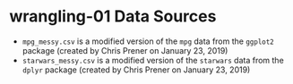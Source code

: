 # wrangling-01 Data Sources

* `mpg_messy.csv` is a modified version of the `mpg` data from the `ggplot2` package (created by Chris Prener on January 23, 2019)
* `starwars_messy.csv` is a modified version of the `starwars` data from the `dplyr` package (created by Chris Prener on January 23, 2019)
